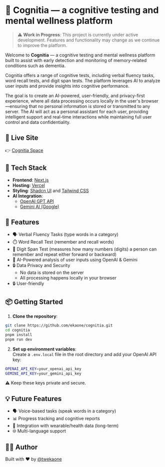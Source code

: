 # 🧠 Cognitia — a cognitive testing and mental wellness platform

> ⚠️ **Work in Progress**: This project is currently under active development. Features and functionality may change as we continue to improve the platform.

Welcome to **Cognitia** — a cognitive testing and mental wellness platform built to assist with early detection and monitoring of memory-related conditions such as dementia.  

Cognitia offers a range of cognitive tests, including verbal fluency tasks, word recall tests, and digit span tests. The platform leverages AI to analyze user inputs and provide insights into cognitive performance.

The goal is to create an AI-powered, user-friendly, and privacy-first experience, where all data processing occurs locally in the user's browser—ensuring that no personal information is stored or transmitted to any server. The AI will act as a personal assistant for each user, providing intelligent support and real-time interactions while maintaining full user control and data confidentiality.


## 🚀 Live Site  
👉 [Cognitia Space](https://cognitia.space)


## 🧰 Tech Stack

- **Frontend**: [Next.js](https://nextjs.org/)
- **Hosting**: [Vercel](https://vercel.com/)
- **Styling**: [Shadcn UI](https://ui.shadcn.com/) and [Tailwind CSS](https://tailwindcss.com/)
- **AI Integration**:
  - [OpenAI GPT API](https://platform.openai.com/)
  - [Gemini AI (Google)](https://ai.google.dev/)


## 🧪 Features

- 🗣️ Verbal Fluency Tasks (type words in a category)
- ⏱️ Word Recall Test (remember and recall words)
- 🧩 Digit Span Test (measures how many numbers (digits) a person can remember and repeat either forward or backward)
- 🤖 AI-Powered analysis of user inputs using OpenAI & Gemini
- 🔒 Data Privacy and Security
  - No data is stored on the server
  - All processing happens locally in your browser
- 🔒 User-friendly


## 📦 Getting Started

1. **Clone the repository**:

```bash
git clone https://github.com/ekaone/cognitia.git
cd cognitia
pnpm install
pnpm run dev
```

2. **Set up environment variables**:  
   Create a `.env.local` file in the root directory and add your OpenAI API key:

```bash
OPENAI_API_KEY=your_openai_api_key
GEMINI_API_KEY=your_gemini_api_key
```
⚠️ Keep these keys private and secure.

## 💡 Future Features
- 🗣️ Voice-based tasks (speak words in a category)
- 📊 Progress tracking and cognitive reports
- 🧬 Integration with wearable/health data (long-term)
- 🌐 Multi-language support

## 🧑‍💻 Author
Built with ❤️ by [@twekaone](https://twitter.com/twekaone)